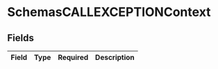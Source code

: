 # SchemasCALLEXCEPTIONContext


## Fields

| Field       | Type        | Required    | Description |
| ----------- | ----------- | ----------- | ----------- |